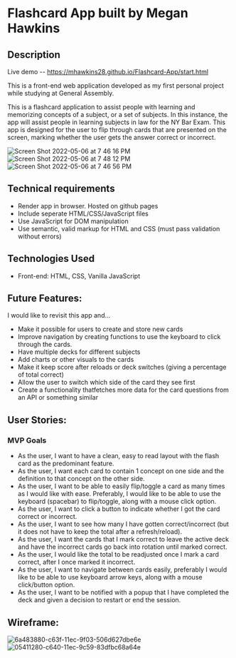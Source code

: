 # **Flashcard App built by Megan Hawkins**


## **Description**

Live demo -- https://mhawkins28.github.io/Flashcard-App/start.html

This is a front-end web application developed as my first personal project while studying at General Assembly. 

This is a flashcard application to assist people with learning and memorizing concepts of a subject, or a set of subjects. In this instance, the app will assist people in learning subjects in law for the NY Bar Exam. This app is designed for the user to flip through cards that are presented on the screen, marking whether the user gets the answer correct or incorrect. 


![Screen Shot 2022-05-06 at 7 46 16 PM](https://user-images.githubusercontent.com/93104882/167228742-4d7ef03f-cb88-415f-9f1f-bd2277482419.png)
![Screen Shot 2022-05-06 at 7 48 12 PM](https://user-images.githubusercontent.com/93104882/167228777-58fc26fc-e5ed-4ac4-bbbd-a1c8f1cb2e9c.png)
![Screen Shot 2022-05-06 at 7 46 56 PM](https://user-images.githubusercontent.com/93104882/167228779-7dbce326-57ec-4663-b1f9-b204a79d28cd.png)

## **Technical requirements**

- Render app in browser. Hosted on github pages
- Include seperate HTML/CSS/JavaScript files
- Use JavaScript for DOM manipulation
- Use semantic, valid markup for HTML and CSS (must pass validation without errors)

## **Technologies Used**

* Front-end: HTML, CSS, Vanilla JavaScript


## **Future Features:**

I would like to revisit this app and...

- Make it possible for users to create and store new cards
- Improve navigation by creating functions to use the keyboard to click through the cards.
- Have multiple decks for different subjects
- Add charts or other visuals to the cards
- Make it keep score after reloads or deck switches (giving a percentage of total correct) 
- Allow the user to switch which side of the card they see first
- Create a functionality thatfetches more data for the card questions from an API or something similar

## **User Stories:**

### **MVP Goals**

- As the user, I want to have a clean, easy to read layout with the flash card as the predominant feature.
- As the user, I want each card to contain 1 concept on one side and the definition to that concept on the other side.
- As the user, I want to be able to easily flip/toggle a card as many times as I would like with ease. Preferably, I would like to be able to use the keyboard (spacebar) to flip/toggle, along with a mouse click option.
- As the user, I want to click a button to indicate whether I got the card correct or incorrect.
- As the user, I want to see how many I have gotten correct/incorrect (but it does not have to keep the total after a refresh/reload).
- As the user, I want the cards that I mark correct to leave the active deck and have the incorrect cards go back into rotation until marked correct.
- As the user, I would like the total to be readjusted once I mark a card correct, after I once marked it incorrect.
- As the user, I want to navigate between cards easily, preferably I would like to be able to use keyboard arrow keys, along with a mouse click/button option.
- As the user, I want to be notified with a popup that I have completed the deck and given a decision to restart or end the session.

## **Wireframe:**

![6a483880-c63f-11ec-9f03-506d627dbe6e](https://user-images.githubusercontent.com/93104882/167229546-7ffa6ff3-e746-4b8f-906a-d6164025111c.jpeg)
![05411280-c640-11ec-9c59-83dfbc68a64e](https://user-images.githubusercontent.com/93104882/167229549-46776928-39ac-44c9-b370-3c622e9ac372.jpeg)
